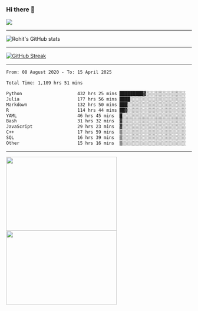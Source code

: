 ### Hi there 👋

 ![](https://komarev.com/ghpvc/?username=RohitRathore1&color=blueviolet)

<hr/>

![Rohit's GitHub stats](https://github-readme-stats.vercel.app/api?username=RohitRathore1&show_icons=true&theme=transparent)

<hr/>

[![GitHub Streak](http://github-readme-streak-stats.herokuapp.com?user=RohitRathore1&theme=dark&mode=weekly)](https://git.io/streak-stats)

<hr/>

<!--START_SECTION:waka-->

```txt
From: 08 August 2020 - To: 15 April 2025

Total Time: 1,109 hrs 51 mins

Python                     432 hrs 25 mins █████████▓░░░░░░░░░░░░░░░   38.96 %
Julia                      177 hrs 56 mins ████░░░░░░░░░░░░░░░░░░░░░   16.03 %
Markdown                   132 hrs 50 mins ███░░░░░░░░░░░░░░░░░░░░░░   11.97 %
R                          114 hrs 44 mins ██▓░░░░░░░░░░░░░░░░░░░░░░   10.34 %
YAML                       46 hrs 45 mins  █░░░░░░░░░░░░░░░░░░░░░░░░   04.21 %
Bash                       31 hrs 32 mins  ▓░░░░░░░░░░░░░░░░░░░░░░░░   02.84 %
JavaScript                 29 hrs 23 mins  ▓░░░░░░░░░░░░░░░░░░░░░░░░   02.65 %
C++                        17 hrs 59 mins  ▒░░░░░░░░░░░░░░░░░░░░░░░░   01.62 %
SQL                        16 hrs 39 mins  ▒░░░░░░░░░░░░░░░░░░░░░░░░   01.50 %
Other                      15 hrs 16 mins  ▒░░░░░░░░░░░░░░░░░░░░░░░░   01.38 %
```

<!--END_SECTION:waka-->

<hr/>

<p>
  <img src="https://wakatime.com/share/@TeAmp0is0N/3935ee43-08a3-493e-8b95-60c1f9204b15.svg" width="300" height="200">
  <img src="https://wakatime.com/share/@TeAmp0is0N/8717aacc-7340-44e0-abb1-987dc9823fcd.svg" width="300" height="200">
</p>




